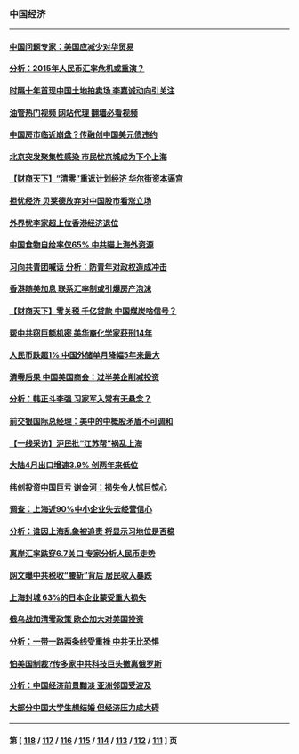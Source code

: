 ### 中国经济
---
#### [中国问题专家：美国应减少对华贸易](../../pages/ncid283/n13733444.md?05120445) 
#### [分析：2015年人民币汇率危机或重演？](../../pages/ncid283/n13733648.md?05120445) 
#### [时隔十年首现中国土地拍卖场 李嘉诚动向引关注](../../pages/ncid283/n13733574.md?05120445) 
#### [油管热门视频 网站代理 翻墙必看视频](http://209.222.30.114:81/youtube.html?05120445)
#### [中国房市临近崩盘？传融创中国美元债违约](../../pages/ncid283/n13733285.md?05120445) 
#### [北京突发聚集性感染 市民忧京城成为下个上海](../../pages/ncid283/n13732920.md?05120445) 
#### [【财商天下】“清零”重返计划经济 华尔街资本逼宫](../../pages/ncid283/n13732331.md?05120445) 
#### [担忧经济 贝莱德放弃对中国股市看涨立场](../../pages/ncid283/n13732374.md?05120445) 
#### [外界忧李家超上位香港经济退位](../../pages/ncid283/n13732290.md?05120445) 
#### [中国食物自给率仅65% 中共瞄上海外资源](../../pages/ncid283/n13732272.md?05120445) 
#### [习向共青团喊话 分析：防青年对政权造成冲击](../../pages/ncid283/n13732150.md?05120445) 
#### [香港随美加息 联系汇率制或引爆房产泡沫](../../pages/ncid283/n13732223.md?05120445) 
#### [【财商天下】零关税 千亿贷款 中国煤炭啥信号？](../../pages/ncid283/n13731880.md?05120445) 
#### [帮中共窃巨额机密 美华裔化学家获刑14年](../../pages/ncid283/n13731669.md?05120445) 
#### [人民币跌超1% 中国外储单月降幅5年来最大](../../pages/ncid283/n13731552.md?05120445) 
#### [清零后果 中国美国商会：过半美企削减投资](../../pages/ncid283/n13731358.md?05120445) 
#### [分析：韩正斗李强 习家军入常有无悬念？](../../pages/ncid283/n13731467.md?05120445) 
#### [前交银国际总经理：美中的中概股矛盾不可调和](../../pages/ncid283/n13731487.md?05120445) 
#### [【一线采访】沪民批“江苏帮”祸乱上海](../../pages/ncid283/n13731242.md?05120445) 
#### [大陆4月出口增速3.9% 创两年来低位](../../pages/ncid283/n13731078.md?05120445) 
#### [纬创投资中国巨亏 谢金河：损失令人怵目惊心](../../pages/ncid283/n13731194.md?05120445) 
#### [调查：上海近90%中小企业失去经营信心](../../pages/ncid283/n13730917.md?05120445) 
#### [分析：谁因上海乱象被追责 将显示习地位是否稳](../../pages/ncid283/n13730482.md?05120445) 
#### [离岸汇率跌穿6.7关口 专家分析人民币走势](../../pages/ncid283/n13730613.md?05120445) 
#### [网文曝中共税收“腰斩”背后 居民收入暴跌](../../pages/ncid283/n13730594.md?05120445) 
#### [上海封城 63%的日本企业蒙受重大损失](../../pages/ncid283/n13730353.md?05120445) 
#### [俄乌战加清零政策 欧企加大对美国投资](../../pages/ncid283/n13730219.md?05120445) 
#### [分析：一带一路两条线受重挫 中共无比恐惧](../../pages/ncid283/n13726633.md?05120445) 
#### [怕美国制裁?传多家中共科技巨头撤离俄罗斯](../../pages/ncid283/n13730120.md?05120445) 
#### [分析：中国经济前景黯淡 亚洲邻国受波及](../../pages/ncid283/n13729719.md?05120445) 
#### [大部分中国大学生想结婚 但经济压力成大碍](../../pages/ncid283/n13729693.md?05120445) 

---
#### 第 [ [118](./118.md?05120445) / [117](./117.md?05120445) / [116](./116.md?05120445) / [115](./115.md?05120445) / [114](./114.md?05120445) / [113](./113.md?05120445) / [112](./112.md?05120445) / [111](./111.md?05120445) ] 页
